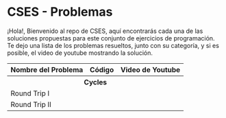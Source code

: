 # CSES - Problemas

¡Hola!, Bienvenido al repo de CSES, aquí encontrarás cada una de las soluciones propuestas para este conjunto de ejercicios de programación. Te dejo una lista de los problemas resueltos, junto con su categoría, y si es posible, el video de youtube mostrando la solución.

<table>
    <thead>
        <tr>
            <th>Nombre del Problema</th>
            <th>Código</th>
            <th>Video de Youtube</th>
        </tr>
    </thead>
    <tbody>
		<tr>
			<th colspan=4>Cycles</th>
		</tr>
        <tr>
            <td>Round Trip I</td>
            <td></td>
            <td></td>
        </tr>
        <tr>
            <td>Round Trip II</td>
            <td></td>
            <td></td>
        </tr>
    </tbody>
</table>
